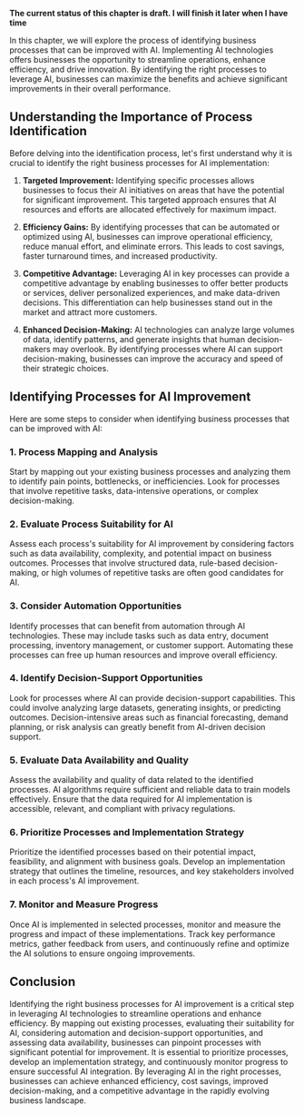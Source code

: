 **The current status of this chapter is draft. I will finish it later when I have time**

In this chapter, we will explore the process of identifying business processes that can be improved with AI. Implementing AI technologies offers businesses the opportunity to streamline operations, enhance efficiency, and drive innovation. By identifying the right processes to leverage AI, businesses can maximize the benefits and achieve significant improvements in their overall performance.

Understanding the Importance of Process Identification
------------------------------------------------------

Before delving into the identification process, let's first understand why it is crucial to identify the right business processes for AI implementation:

1. **Targeted Improvement:** Identifying specific processes allows businesses to focus their AI initiatives on areas that have the potential for significant improvement. This targeted approach ensures that AI resources and efforts are allocated effectively for maximum impact.

2. **Efficiency Gains:** By identifying processes that can be automated or optimized using AI, businesses can improve operational efficiency, reduce manual effort, and eliminate errors. This leads to cost savings, faster turnaround times, and increased productivity.

3. **Competitive Advantage:** Leveraging AI in key processes can provide a competitive advantage by enabling businesses to offer better products or services, deliver personalized experiences, and make data-driven decisions. This differentiation can help businesses stand out in the market and attract more customers.

4. **Enhanced Decision-Making:** AI technologies can analyze large volumes of data, identify patterns, and generate insights that human decision-makers may overlook. By identifying processes where AI can support decision-making, businesses can improve the accuracy and speed of their strategic choices.

Identifying Processes for AI Improvement
----------------------------------------

Here are some steps to consider when identifying business processes that can be improved with AI:

### 1. **Process Mapping and Analysis**

Start by mapping out your existing business processes and analyzing them to identify pain points, bottlenecks, or inefficiencies. Look for processes that involve repetitive tasks, data-intensive operations, or complex decision-making.

### 2. **Evaluate Process Suitability for AI**

Assess each process's suitability for AI improvement by considering factors such as data availability, complexity, and potential impact on business outcomes. Processes that involve structured data, rule-based decision-making, or high volumes of repetitive tasks are often good candidates for AI.

### 3. **Consider Automation Opportunities**

Identify processes that can benefit from automation through AI technologies. These may include tasks such as data entry, document processing, inventory management, or customer support. Automating these processes can free up human resources and improve overall efficiency.

### 4. **Identify Decision-Support Opportunities**

Look for processes where AI can provide decision-support capabilities. This could involve analyzing large datasets, generating insights, or predicting outcomes. Decision-intensive areas such as financial forecasting, demand planning, or risk analysis can greatly benefit from AI-driven decision support.

### 5. **Evaluate Data Availability and Quality**

Assess the availability and quality of data related to the identified processes. AI algorithms require sufficient and reliable data to train models effectively. Ensure that the data required for AI implementation is accessible, relevant, and compliant with privacy regulations.

### 6. **Prioritize Processes and Implementation Strategy**

Prioritize the identified processes based on their potential impact, feasibility, and alignment with business goals. Develop an implementation strategy that outlines the timeline, resources, and key stakeholders involved in each process's AI improvement.

### 7. **Monitor and Measure Progress**

Once AI is implemented in selected processes, monitor and measure the progress and impact of these implementations. Track key performance metrics, gather feedback from users, and continuously refine and optimize the AI solutions to ensure ongoing improvements.

Conclusion
----------

Identifying the right business processes for AI improvement is a critical step in leveraging AI technologies to streamline operations and enhance efficiency. By mapping out existing processes, evaluating their suitability for AI, considering automation and decision-support opportunities, and assessing data availability, businesses can pinpoint processes with significant potential for improvement. It is essential to prioritize processes, develop an implementation strategy, and continuously monitor progress to ensure successful AI integration. By leveraging AI in the right processes, businesses can achieve enhanced efficiency, cost savings, improved decision-making, and a competitive advantage in the rapidly evolving business landscape.
